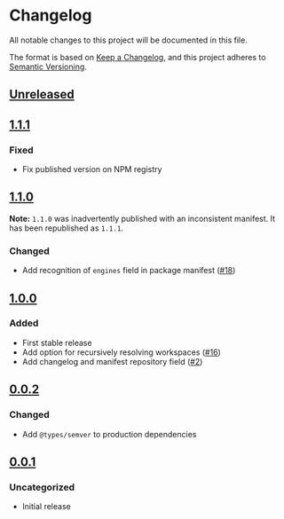# Changelog
All notable changes to this project will be documented in this file.

The format is based on [Keep a Changelog](https://keepachangelog.com/en/1.0.0/),
and this project adheres to [Semantic Versioning](https://semver.org/spec/v2.0.0.html).

## [Unreleased]

## [1.1.1]
### Fixed
- Fix published version on NPM registry

## [1.1.0]
**Note:** `1.1.0` was inadvertently published with an inconsistent manifest. It has been republished as `1.1.1`.

### Changed
- Add recognition of `engines` field in package manifest ([#18](https://github.com/MetaMask/action-utils/pull/18))

## [1.0.0]
### Added
- First stable release
- Add option for recursively resolving workspaces ([#16](https://github.com/MetaMask/action-utils/pull/16))
- Add changelog and manifest repository field ([#2](https://github.com/MetaMask/action-utils/pull/2))

## [0.0.2]
### Changed
- Add `@types/semver` to production dependencies

## [0.0.1]
### Uncategorized
- Initial release

[Unreleased]: https://github.com/MetaMask/action-utils/compare/v1.1.1...HEAD
[1.1.1]: https://github.com/MetaMask/action-utils/compare/v1.1.0...v1.1.1
[1.1.0]: https://github.com/MetaMask/action-utils/compare/v1.0.0...v1.1.0
[1.0.0]: https://github.com/MetaMask/action-utils/compare/v0.0.2...v1.0.0
[0.0.2]: https://github.com/MetaMask/action-utils/compare/v0.0.1...v0.0.2
[0.0.1]: https://github.com/MetaMask/action-utils/releases/tag/v0.0.1
